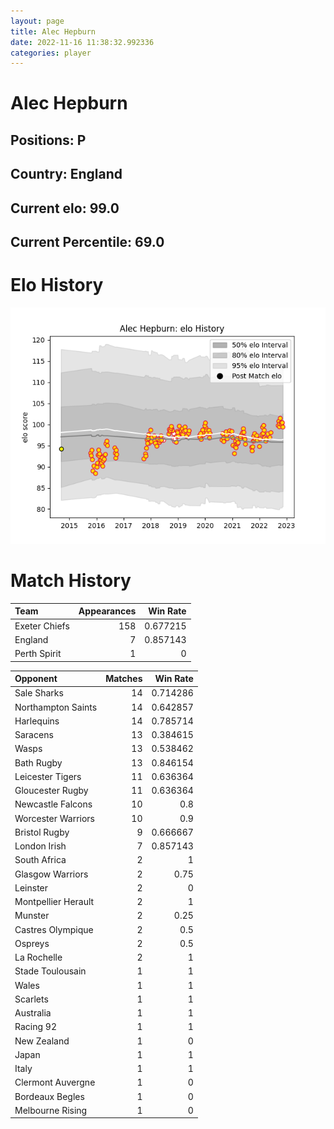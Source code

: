 ```yaml
---  
layout: page  
title: Alec Hepburn  
date: 2022-11-16 11:38:32.992336  
categories: player  
---
```

# Alec Hepburn

## Positions: P

## Country: England

## Current elo: 99.0

## Current Percentile: 69.0

# Elo History


![elo history](history_AlecHepburn.png)
# Match History


| Team          |   Appearances |   Win Rate |
|:--------------|--------------:|-----------:|
| Exeter Chiefs |           158 |   0.677215 |
| England       |             7 |   0.857143 |
| Perth Spirit  |             1 |   0        |

| Opponent            |   Matches |   Win Rate |
|:--------------------|----------:|-----------:|
| Sale Sharks         |        14 |   0.714286 |
| Northampton Saints  |        14 |   0.642857 |
| Harlequins          |        14 |   0.785714 |
| Saracens            |        13 |   0.384615 |
| Wasps               |        13 |   0.538462 |
| Bath Rugby          |        13 |   0.846154 |
| Leicester Tigers    |        11 |   0.636364 |
| Gloucester Rugby    |        11 |   0.636364 |
| Newcastle Falcons   |        10 |   0.8      |
| Worcester Warriors  |        10 |   0.9      |
| Bristol Rugby       |         9 |   0.666667 |
| London Irish        |         7 |   0.857143 |
| South Africa        |         2 |   1        |
| Glasgow Warriors    |         2 |   0.75     |
| Leinster            |         2 |   0        |
| Montpellier Herault |         2 |   1        |
| Munster             |         2 |   0.25     |
| Castres Olympique   |         2 |   0.5      |
| Ospreys             |         2 |   0.5      |
| La Rochelle         |         2 |   1        |
| Stade Toulousain    |         1 |   1        |
| Wales               |         1 |   1        |
| Scarlets            |         1 |   1        |
| Australia           |         1 |   1        |
| Racing 92           |         1 |   1        |
| New Zealand         |         1 |   0        |
| Japan               |         1 |   1        |
| Italy               |         1 |   1        |
| Clermont Auvergne   |         1 |   0        |
| Bordeaux Begles     |         1 |   0        |
| Melbourne Rising    |         1 |   0        |